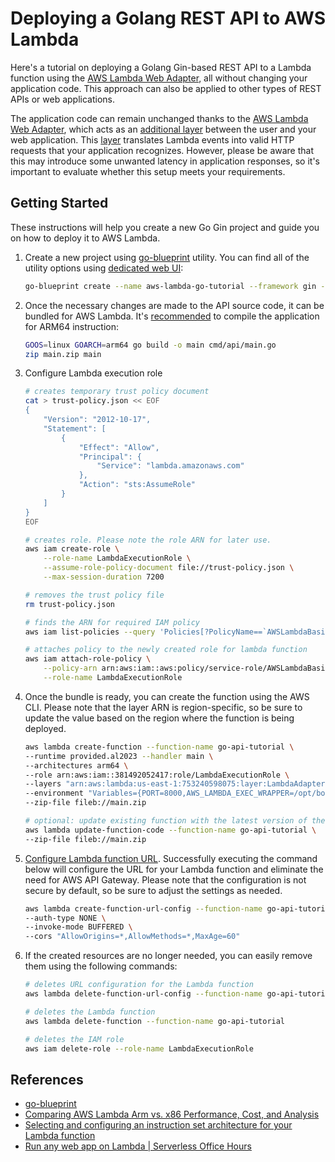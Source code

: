 # Deploying a Golang REST API to AWS Lambda

Here's a tutorial on deploying a Golang Gin-based REST API to a Lambda function using the [AWS Lambda Web Adapter](https://github.com/awslabs/aws-lambda-web-adapter/tree/main), all without changing your application code. This approach can also be applied to other types of REST APIs or web applications.

The application code can remain unchanged thanks to the [AWS Lambda Web Adapter](https://github.com/awslabs/aws-lambda-web-adapter/tree/main), which acts as an [additional layer](https://docs.aws.amazon.com/lambda/latest/dg/chapter-layers.html) between the user and your web application. This [layer](https://community.aws/content/2fJxs6oeXINRtG18bXmou7nea5i/adding-flexibility-to-your-deployments-with-lambda-web-adapter#how-lambda-web-adapter-works-) translates Lambda events into valid HTTP requests that your application recognizes. However, please be aware that this may introduce some unwanted latency in application responses, so it's important to evaluate whether this setup meets your requirements.

## Getting Started

These instructions will help you create a new Go Gin project and guide you on how to deploy it to AWS Lambda.

1. Create a new project using [go-blueprint](https://github.com/Melkeydev/go-blueprint) utility. You can find all of the utility options using [dedicated web UI](https://go-blueprint.dev/):

   ```bash
   go-blueprint create --name aws-lambda-go-tutorial --framework gin --driver none --git skip
   ```

2. Once the necessary changes are made to the API source code, it can be bundled for AWS Lambda. It's [recommended](https://aws.amazon.com/blogs/apn/comparing-aws-lambda-arm-vs-x86-performance-cost-and-analysis-2/) to compile the application for ARM64 instruction:

   ```bash
   GOOS=linux GOARCH=arm64 go build -o main cmd/api/main.go
   zip main.zip main
   ```

3. Configure Lambda execution role

   ```bash
   # creates temporary trust policy document
   cat > trust-policy.json << EOF
   {
       "Version": "2012-10-17",
       "Statement": [
           {
               "Effect": "Allow",
               "Principal": {
                   "Service": "lambda.amazonaws.com"
               },
               "Action": "sts:AssumeRole"
           }
       ]
   }
   EOF

   # creates role. Please note the role ARN for later use.
   aws iam create-role \
       --role-name LambdaExecutionRole \
       --assume-role-policy-document file://trust-policy.json \
       --max-session-duration 7200

   # removes the trust policy file
   rm trust-policy.json

   # finds the ARN for required IAM policy
   aws iam list-policies --query 'Policies[?PolicyName==`AWSLambdaBasicExecutionRole`]'

   # attaches policy to the newly created role for lambda function
   aws iam attach-role-policy \
       --policy-arn arn:aws:iam::aws:policy/service-role/AWSLambdaBasicExecutionRole \
       --role-name LambdaExecutionRole
   ```

4. Once the bundle is ready, you can create the function using the AWS CLI. Please note that the layer ARN is region-specific, so be sure to update the value based on the region where the function is being deployed.

   ```bash
   aws lambda create-function --function-name go-api-tutorial \
   --runtime provided.al2023 --handler main \
   --architectures arm64 \
   --role arn:aws:iam::381492052417:role/LambdaExecutionRole \
   --layers "arn:aws:lambda:us-east-1:753240598075:layer:LambdaAdapterLayerArm64:24" \
   --environment "Variables={PORT=8000,AWS_LAMBDA_EXEC_WRAPPER=/opt/bootstrap,GIN_MODE=release}" \
   --zip-file fileb://main.zip

   # optional: update existing function with the latest version of the app
   aws lambda update-function-code --function-name go-api-tutorial \
   --zip-file fileb://main.zip
   ```

5. [Configure Lambda function URL](https://docs.aws.amazon.com/cli/latest/reference/lambda/create-function-url-config.html). Successfully executing the command below will configure the URL for your Lambda function and eliminate the need for AWS API Gateway. Please note that the configuration is not secure by default, so be sure to adjust the settings as needed.

   ```bash
   aws lambda create-function-url-config --function-name go-api-tutorial \
   --auth-type NONE \
   --invoke-mode BUFFERED \
   --cors "AllowOrigins=*,AllowMethods=*,MaxAge=60"
   ```

6. If the created resources are no longer needed, you can easily remove them using the following commands:

   ```bash
   # deletes URL configuration for the Lambda function
   aws lambda delete-function-url-config --function-name go-api-tutorial

   # deletes the Lambda function
   aws lambda delete-function --function-name go-api-tutorial

   # deletes the IAM role
   aws iam delete-role --role-name LambdaExecutionRole
   ```

## References

- [go-blueprint](https://github.com/Melkeydev/go-blueprint)
- [Comparing AWS Lambda Arm vs. x86 Performance, Cost, and Analysis](https://aws.amazon.com/blogs/apn/comparing-aws-lambda-arm-vs-x86-performance-cost-and-analysis-2/)
- [Selecting and configuring an instruction set architecture for your Lambda function](https://docs.aws.amazon.com/lambda/latest/dg/foundation-arch.html)
- [Run any web app on Lambda | Serverless Office Hours](https://www.youtube.com/watch?v=ArsTZ2y7u80)
